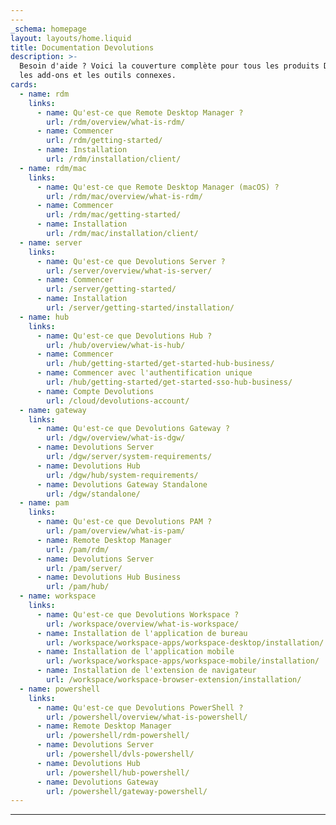 ```yaml
---
---
_schema: homepage
layout: layouts/home.liquid
title: Documentation Devolutions
description: >-
  Besoin d'aide ? Voici la couverture complète pour tous les produits Devolutions,
  les add-ons et les outils connexes.
cards:
  - name: rdm
    links:
      - name: Qu'est-ce que Remote Desktop Manager ?
        url: /rdm/overview/what-is-rdm/
      - name: Commencer
        url: /rdm/getting-started/
      - name: Installation
        url: /rdm/installation/client/
  - name: rdm/mac
    links:
      - name: Qu'est-ce que Remote Desktop Manager (macOS) ?
        url: /rdm/mac/overview/what-is-rdm/
      - name: Commencer
        url: /rdm/mac/getting-started/
      - name: Installation
        url: /rdm/mac/installation/client/
  - name: server
    links:
      - name: Qu'est-ce que Devolutions Server ?
        url: /server/overview/what-is-server/
      - name: Commencer
        url: /server/getting-started/
      - name: Installation
        url: /server/getting-started/installation/
  - name: hub
    links:
      - name: Qu'est-ce que Devolutions Hub ?
        url: /hub/overview/what-is-hub/
      - name: Commencer
        url: /hub/getting-started/get-started-hub-business/
      - name: Commencer avec l'authentification unique
        url: /hub/getting-started/get-started-sso-hub-business/
      - name: Compte Devolutions
        url: /cloud/devolutions-account/
  - name: gateway
    links:
      - name: Qu'est-ce que Devolutions Gateway ?
        url: /dgw/overview/what-is-dgw/
      - name: Devolutions Server
        url: /dgw/server/system-requirements/
      - name: Devolutions Hub
        url: /dgw/hub/system-requirements/
      - name: Devolutions Gateway Standalone
        url: /dgw/standalone/
  - name: pam
    links:
      - name: Qu'est-ce que Devolutions PAM ?
        url: /pam/overview/what-is-pam/
      - name: Remote Desktop Manager
        url: /pam/rdm/
      - name: Devolutions Server
        url: /pam/server/
      - name: Devolutions Hub Business
        url: /pam/hub/
  - name: workspace
    links:
      - name: Qu'est-ce que Devolutions Workspace ?
        url: /workspace/overview/what-is-workspace/
      - name: Installation de l'application de bureau
        url: /workspace/workspace-apps/workspace-desktop/installation/
      - name: Installation de l'application mobile
        url: /workspace/workspace-apps/workspace-mobile/installation/
      - name: Installation de l'extension de navigateur
        url: /workspace/workspace-browser-extension/installation/
  - name: powershell
    links:
      - name: Qu'est-ce que Devolutions PowerShell ?
        url: /powershell/overview/what-is-powershell/
      - name: Remote Desktop Manager
        url: /powershell/rdm-powershell/
      - name: Devolutions Server
        url: /powershell/dvls-powershell/
      - name: Devolutions Hub
        url: /powershell/hub-powershell/
      - name: Devolutions Gateway
        url: /powershell/gateway-powershell/
---
```

---
